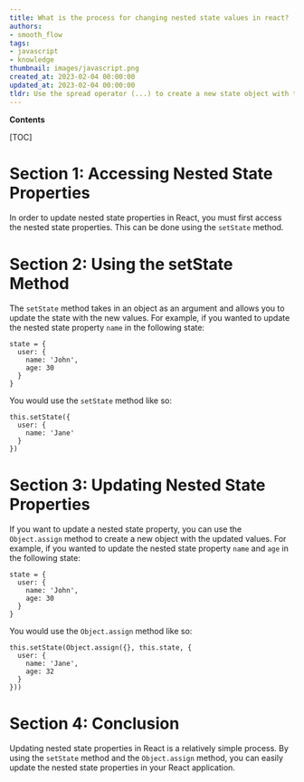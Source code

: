 ```yaml
---
title: What is the process for changing nested state values in react?
authors:
- smooth_flow
tags:
- javascript
- knowledge
thumbnail: images/javascript.png
created_at: 2023-02-04 00:00:00
updated_at: 2023-02-04 00:00:00
tldr: Use the spread operator (...) to create a new state object with the updated nested properties.
---
```


**Contents**

[TOC]

# Section 1: Accessing Nested State Properties

In order to update nested state properties in React, you must first access the nested state properties. This can be done using the `setState` method.

# Section 2: Using the setState Method

The `setState` method takes in an object as an argument and allows you to update the state with the new values. For example, if you wanted to update the nested state property `name` in the following state:

```
state = {
  user: {
    name: 'John',
    age: 30
  }
}
```

You would use the `setState` method like so:

```
this.setState({
  user: {
    name: 'Jane'
  }
})
```

# Section 3: Updating Nested State Properties

If you want to update a nested state property, you can use the `Object.assign` method to create a new object with the updated values. For example, if you wanted to update the nested state property `name` and `age` in the following state:

```
state = {
  user: {
    name: 'John',
    age: 30
  }
}
```

You would use the `Object.assign` method like so:

```
this.setState(Object.assign({}, this.state, {
  user: {
    name: 'Jane',
    age: 32
  }
}))
```

# Section 4: Conclusion

Updating nested state properties in React is a relatively simple process. By using the `setState` method and the `Object.assign` method, you can easily update the nested state properties in your React application.
